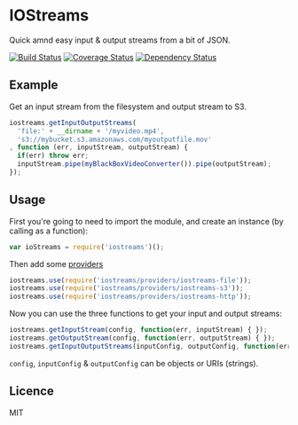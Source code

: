 # IOStreams

Quick amnd easy input & output streams from a bit of JSON.

[![Build Status](https://travis-ci.org/webcast-io/iostreams.png?branch=master)](https://travis-ci.org/webcast-io/iostreams)
[![Coverage Status](https://coveralls.io/repos/webcast-io/iostreams/badge.png?branch=master)](https://coveralls.io/r/webcast-io/iostreamsbranch=master)
[![Dependency Status](https://david-dm.org/webcast-io/iostreams.png)](https://david-dm.org/webcast-io/iostreams)

## Example

Get an input stream from the filesystem and output stream to S3.

```js
iostreams.getInputOutputStreams(
  'file:' + __dirname + '/myvideo.mp4',
  's3://mybucket.s3.amazonaws.com/myoutputfile.mov'
, function (err, inputStream, outputStream) {
  if(err) throw err;
  inputStream.pipe(myBlackBoxVideoConverter()).pipe(outputStream);
});
```

## Usage

First you're going to need to import the module, and create an instance (by calling as a function):

```js
var ioStreams = require('iostreams')();
```

Then add some [providers](https://github.com/webcast-io/iostreams/tree/master/providers)

```js
iostreams.use(require('iostreams/providers/iostreams-file'));
iostreams.use(require('iostreams/providers/iostreams-s3'));
iostreams.use(require('iostreams/providers/iostreams-http'));
```

Now you can use the three functions to get your input and output streams:

```js
iostreams.getInputStream(config, function(err, inputStream) { });
iostreams.getOutputStream(config, function(err, outputStream) { });
iostreams.getInputOutputStreams(inputConfig, outputConfig, function(err, inputStream, outputStream) { });
```

`config`, `inputConfig` & `outputConfig` can be objects or URIs (strings).


## Licence

MIT
